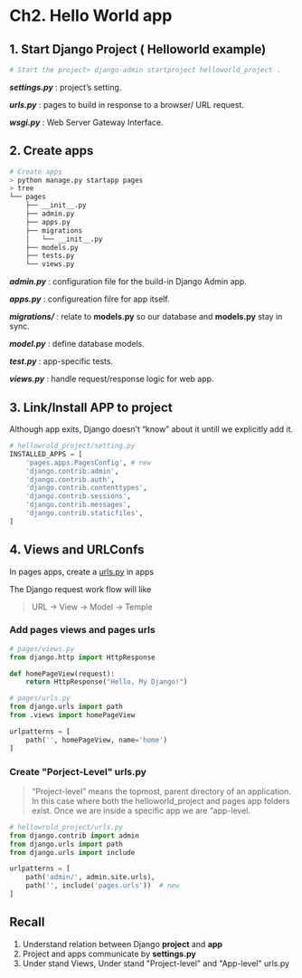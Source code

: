 # Ch2. Hello World app

## 1. Start Django Project ( Helloworld example)

```bash
# Start the project> django-admin startproject helloworld_project .
```

***settings.py*** : project’s setting.

***urls.py*** : pages to build in response to a browser/ URL request.

***wsgi.py*** : Web Server Gateway Interface.

## 2. Create apps

```bash
# Create apps
> python manage.py startapp pages
> tree
└── pages
    ├── __init__.py
    ├── admin.py
    ├── apps.py
    ├── migrations
    │   └── __init__.py
    ├── models.py
    ├── tests.py
    └── views.py
```

***admin.py*** : configuration file for the build-in Django Admin app.

***apps.py*** : configureation filre for app itself.

***migrations/*** : relate to **models.py** so our database and **models.py** stay in sync.

***model.py*** : define database models.

***test.py*** : app-specific tests.

***views.py*** : handle request/response logic for web app.

## 3. Link/Install APP to project

Although app exits, Django doesn’t “know” about it untill we explicitly add it.

```python
# hellowrold_project/setting.py
INSTALLED_APPS = [
    'pages.apps.PagesConfig', # new
    'django.contrib.admin',
    'django.contrib.auth',
    'django.contrib.contenttypes',
    'django.contrib.sessions',
    'django.contrib.messages',
    'django.contrib.staticfiles',
]
```

## 4. Views and URLConfs

In pages apps, create a [urls.py](http://urls.py) in apps

The Django request work flow will like

> URL → View → Model → Temple
>

### Add pages views and pages urls

```python
# pages/views.py
from django.http import HttpResponse

def homePageView(request):
    return HttpResponse("Hello, My Django!")
```

```python
# pages/urls.py
from django.urls import path
from .views import homePageView

urlpatterns = [
    path('', homePageView, name='home')
]
```

### Create "Porject-Level" urls.py

> “Project-level” means the topmost, parent directory of an application. In this case where both the helloworld_project and pages app folders exist. Once we are inside a specific app we are “app-level.
>

```python
# hellowrold_project/urls.py
from django.contrib import admin
from django.urls import path
from django.urls import include

urlpatterns = [
    path('admin/', admin.site.urls),
    path('', include('pages.urls'))  # new
]
```

## Recall

1. Understand relation between Django **project** and **app**
2. Project and apps communicate by **settings.py**
3. Under stand Views, Under stand "Project-level" and "App-level" urls.py
